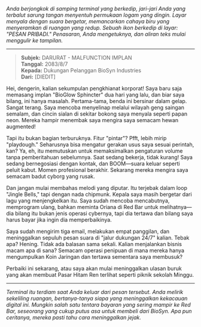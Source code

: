_Anda berjongkok di samping terminal yang berkedip, jari-jari Anda yang terbalut sarung tangan menyentuh permukaan logam yang dingin. Layar menyala dengan suara bergetar, memancarkan cahaya biru yang menyeramkan di ruangan yang redup. Sebuah ikon berkedip di layar: "PESAN PRIBADI." Penasaran, Anda mengetuknya, dan aliran teks mulai menggulir ke tampilan._

---

> **Subjek:** DARURAT - MALFUNCTION IMPLAN  
> **Tanggal:** 2083/8/7  
> **Kepada:** Dukungan Pelanggan BioSyn Industries  
> **Dari:** [DIEDIT]

Hei, dengerin, kalian sekumpulan pengkhianat korporat! Saya baru saja memasang implan "BioGlow Sphincter" dua hari yang lalu, dan biar saya bilang, ini hanya masalah. Pertama-tama, benda ini bersinar dalam gelap. Sangat terang. Saya mencoba menyelinap melalui wilayah geng saingan semalam, dan cincin sialan di sekitar bokong saya menyala seperti papan neon. Mereka hampir menembak saya mengira saya semacam hewan augmented!

Tapi itu bukan bagian terburuknya. Fitur "pintar"? Pfft, lebih mirip "playdough." Seharusnya bisa mengatur gerakan usus saya sesuai perintah, kan? Ya, eh, itu memutuskan untuk memaksimalkan pengaturan volume tanpa pemberitahuan sebelumnya. Saat sedang bekerja, tidak kurang! Saya sedang bernegosiasi dengan kontak, dan BOOM—suara keluar seperti peluit kabut. Momen profesional berakhir. Sekarang mereka mengira saya semacam badut cyborg yang rusak.

Dan jangan mulai membahas melodi yang diputar. Itu terjebak dalam loop "Jingle Bells," tapi dengan nada chipmunk. Kepala saya masih bergetar dari lagu yang menjengkelkan itu. Saya sudah mencoba mencabutnya, memprogram ulang, bahkan meminta Oriana di Red Bar untuk melihatnya—dia bilang itu bukan jenis operasi cybernya, tapi dia tertawa dan bilang saya harus bayar jika ingin dia memperbaikinya.

Saya sudah mengirim tiga email, melakukan empat panggilan, dan meninggalkan sepuluh pesan suara di "jalur dukungan 24/7" kalian. Tebak apa? Hening. Tidak ada balasan sama sekali. Kalian menjalankan bisnis macam apa di sana? Semacam operasi penipuan di mana mereka hanya mengumpulkan Koin Jaringan dan tertawa sementara saya membusuk?

Perbaiki ini sekarang, atau saya akan mulai meninggalkan ulasan buruk yang akan membuat Pasar Hitam Ren terlihat seperti piknik sekolah Minggu.

---

_Terminal itu terdiam saat Anda keluar dari pesan tersebut. Anda melirik sekeliling ruangan, bertanya-tanya siapa yang meninggalkan kekacauan digital ini. Mungkin salah satu tentara bayaran yang sering mampir ke Red Bar, seseorang yang cukup putus asa untuk membeli dari BioSyn. Apa pun ceritanya, mereka pasti tahu cara meninggalkan jejak._
